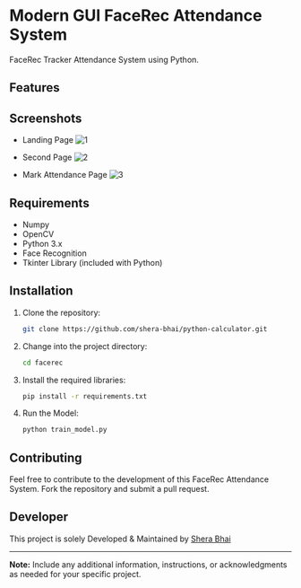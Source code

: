 # Modern GUI FaceRec Attendance System

FaceRec Tracker Attendance System using Python.

## Features



## Screenshots

- Landing Page ![1](https://github.com/shera-bhai/facerec/assets/78367273/87f05824-b5f7-42c5-91b2-8a99237074dd)

- Second Page ![2](https://github.com/shera-bhai/facerec/assets/78367273/a179c95d-bd19-4e6e-b3bc-10fd3f0428e0)

- Mark Attendance Page ![3](https://github.com/shera-bhai/facerec/assets/78367273/bbf3e983-75c8-4fc8-bed5-fc2fc3923edc)

## Requirements

- Numpy
- OpenCV
- Python 3.x
- Face Recognition
- Tkinter Library (included with Python)

## Installation

1. Clone the repository:

    ```bash
    git clone https://github.com/shera-bhai/python-calculator.git
    ```

2. Change into the project directory:

    ```bash
    cd facerec
    ```

3. Install the required libraries:

    ```bash
    pip install -r requirements.txt
    ```

4. Run the Model:

    ```bash
    python train_model.py
    ```

## Contributing

Feel free to contribute to the development of this FaceRec Attendance System. Fork the repository and submit a pull request.

## Developer

This project is solely Developed & Maintained by [Shera Bhai](https://github.com/shera-bhai)

---

**Note:** Include any additional information, instructions, or acknowledgments as needed for your specific project.

